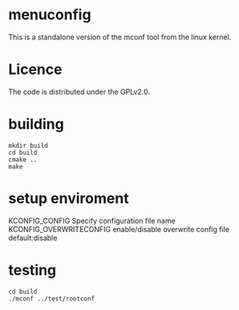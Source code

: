 menuconfig
===========

This is a standalone version of the mconf tool from the linux kernel.

Licence
=======
The code is distributed under the GPLv2.0.





building
==========

    mkdir build
    cd build
    cmake ..
    make

setup enviroment
==========
KCONFIG_CONFIG                      Specify configuration file name
KCONFIG_OVERWRITECONFIG             enable/disable overwrite config file   default:disable

testing
==========

    cd build
    ./mconf ../test/rootconf




